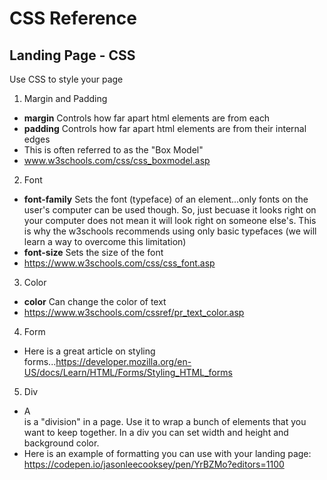 # CSS Reference #
## Landing Page - CSS ##
Use CSS to style your page

1. Margin and Padding 
- __margin__ Controls how far apart html elements are from each
- __padding__ Controls how far apart html elements are from their internal edges
- This is often referred to as the "Box Model" 
- www.w3schools.com/css/css_boxmodel.asp

2. Font
- __font-family__ Sets the font (typeface) of an element...only fonts on the user's computer can be used though. So, just becuase it looks right on your computer does not mean it will look right on someone else's. This is why the w3schools recommends using only basic typefaces (we will learn a way to overcome this limitation)
- __font-size__ Sets the size of the font
- https://www.w3schools.com/css/css_font.asp

3. Color
- __color__ Can change the color of text
- https://www.w3schools.com/cssref/pr_text_color.asp

4. Form
- Here is a great article on styling forms...https://developer.mozilla.org/en-US/docs/Learn/HTML/Forms/Styling_HTML_forms

5. Div
- A <div> is a "division" in a page. Use it to wrap a bunch of elements that you want to keep together. In a div you can set width and height and background color. 
- Here is an example of formatting you can use with your landing page: https://codepen.io/jasonleecooksey/pen/YrBZMo?editors=1100
  
